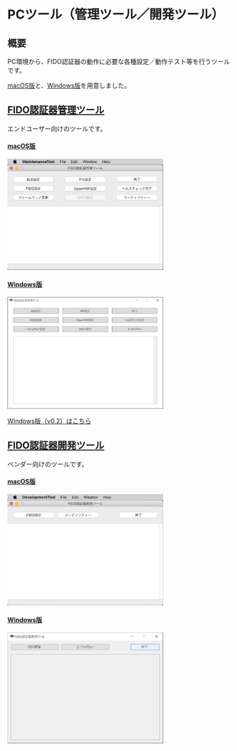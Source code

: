 # PCツール（管理ツール／開発ツール）

## 概要
PC環境から、FIDO認証器の動作に必要な各種設定／動作テスト等を行うツールです。

[macOS版](../MaintenanceTool/macOSApp/README.md)と、[Windows版](../MaintenanceTool/dotNET/README.md)を用意しました。

## [FIDO認証器管理ツール](../MaintenanceTool/MNTTOOL.md)
エンドユーザー向けのツールです。

#### [macOS版](../MaintenanceTool/macOSApp/MNTTOOL.md)
<img src="assets/0001.jpg" width="350">

#### [Windows版](../MaintenanceTool/dotNET/MNTTOOL.md)
<img src="../MaintenanceTool/dotNET/assets01/0002.jpg" width="350">

[Windows版（v0.2）はこちら](../MaintenanceTool/WindowsExe/MNTTOOL.md)

## [FIDO認証器開発ツール](../MaintenanceTool/DEVTOOL.md)
ベンダー向けのツールです。

#### [macOS版](../MaintenanceTool/macOSApp/DEVTOOL.md)
<img src="../MaintenanceTool/macOSApp/assets08/0001.jpg" width="350">

#### [Windows版](../MaintenanceTool/WindowsExe/DEVTOOL.md)
<img src="../MaintenanceTool/WindowsExe/assets08/0001.jpg" width="350">
